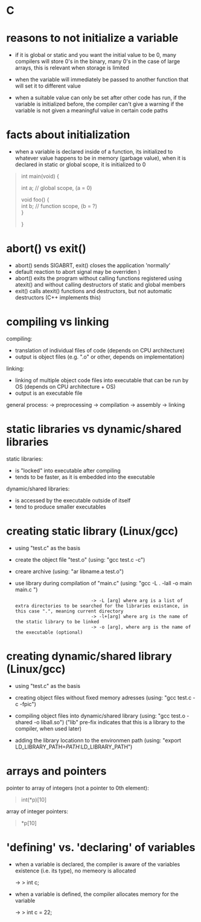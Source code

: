 # C 

# reasons to not initialize a variable

- if it is global or static and you want the initial value 
  to be 0, many compilers will store 0's in the binary, 
  many 0's in the case of large arrays, this is relevant when 
  storage is limited

- when the variable will immediately be passed to another 
  function that will set it to different value 

- when a suitable value can only be set after other code 
  has run, if the variable is initialized before, the 
  compiler can't give a warning if the variable is not given
  a meaningful value in certain code paths 

# facts about initialization

- when a variable is declared inside of a function, its 
  initialized to whatever value happens to be in memory
  (garbage value), when it is declared in static or global 
  scope, it is initialized to 0

> int main(void) {  
>  
>   int a;                  // global scope, (a = 0)  
>   
>   void foo() {  
>     int b;                // function scope, (b = ?)  
>   }
>     
> }


# abort() vs exit()

- abort() sends SIGABRT, exit() closes the application 'normally'
- default reaction to abort signal may be overriden 
)
- abort() exits the program without calling functions registered using atexit() and
  without calling destructors of static and global members
- exit() calls atexit() functions and destructors, but not automatic destructors (C++ implements this) 



# compiling vs linking 

compiling:
  - translation of individual files of code (depends on CPU architecture)
  - output is object files (e.g. ".o" or other, depends on implementation)

linking:
  - linking of multiple object code files into executable that can be run by OS (depends on CPU architecture + OS)
  - output is an executable file

general process: 
  -> preprocessing 
  -> compilation 
  -> assembly 
  -> linking


# static libraries vs dynamic/shared libraries

static libraries:
  - is "locked" into executable after compiling
  - tends to be faster, as it is embedded into the 
    executable 

dynamic/shared libraries: 
  - is accessed by the executable outside of itself 
  - tend to produce smaller executables


# creating static library (Linux/gcc)
  - using "test.c" as the basis 
  
  - create the object file "test.o"             (using: "gcc test.c -c")
  - creare archive                              (using: "ar libname.a test.o")
  - use library during compilation of "main.c"  (using: "gcc -L . -lall -o main main.c ")

                                    -> -L [arg] where arg is a list of extra directories to be searched for the libraries existance, in this case ".", meaning current directory 
                                    -> -l+[arg] where arg is the name of the static library to be linked
                                    -> -o [arg], where arg is the name of the executable (optional)


# creating dynamic/shared library (Linux/gcc)
  - using "test.c" as the basis
  
  - creating object files without fixed memory adresses (using: "gcc test.c -c -fpic")
  - compiling object files into dynamic/shared library  (using: "gcc test.o -shared -o liball.so") ("lib" pre-fix indicates that this is a library to the compiler, when used later)
  - adding the library locationn to the environmen path (using: "export LD_LIBRARY_PATH=$PATH:$LD_LIBRARY_PATH")


# arrays and pointers 

pointer to array of integers (not a pointer to 0th element):
> int(*p)[10] 

array of integer pointers:
> *p[10]


# 'defining' vs. 'declaring' of variables 

- when a variable is declared, the compiler is aware of the 
  variables existence (i.e. its type), no memeory is allocated

  -> > int c; 

- when a variable is defined, the compiler allocates memory
  for the variable

  -> > int c = 22; 
